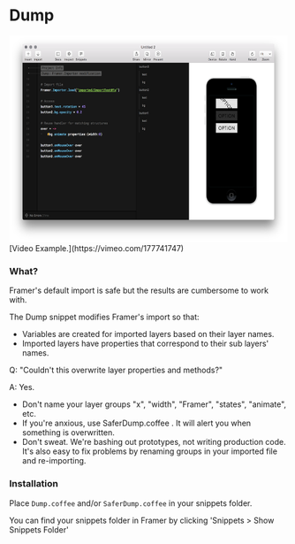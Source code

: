 # Dump

<img src="https://raw.githubusercontent.com/IanBellomy/Dump/master/example.png" width=582 height=374>
[Video Example.](https://vimeo.com/177741747)


### What?

Framer's default import is safe but the results are cumbersome to work with. 

The Dump snippet modifies Framer's import so that: 

- Variables are created for imported layers based on their layer names.
- Imported layers have properties that correspond to their sub layers' names.

Q: "Couldn't this overwrite layer properties and methods?"

A: Yes.

- Don't name your layer groups "x", "width", "Framer", "states", "animate", etc. 
- If you're anxious, use SaferDump.coffee . It will alert you when something is overwritten. 
- Don't sweat. We're bashing out prototypes, not writing production code. It's also easy to fix problems by renaming groups in your imported file and re-importing. 




### Installation

Place `Dump.coffee` and/or `SaferDump.coffee` in your snippets folder. 

You can find your snippets folder in Framer by clicking 'Snippets > Show Snippets Folder'
